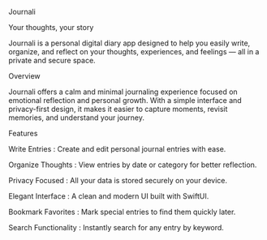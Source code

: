  Journali

Your thoughts, your story

Journali is a personal digital diary app designed to help you easily write, organize, and reflect on your thoughts, experiences, and feelings — all in a private and secure space.



 Overview

Journali offers a calm and minimal journaling experience focused on emotional reflection and personal growth.
With a simple interface and privacy-first design, it makes it easier to capture moments, revisit memories, and understand your journey.



 Features

Write Entries : Create and edit personal journal entries with ease.

Organize Thoughts	: View entries by date or category for better reflection.

Privacy Focused	: All your data is stored securely on your device.

Elegant Interface : A clean and modern UI built with SwiftUI.

Bookmark Favorites : Mark special entries to find them quickly later.

Search Functionality	: Instantly search for any entry by keyword.
